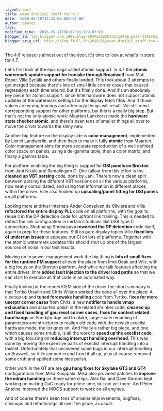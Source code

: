```yaml
---
layout: post
title: Neat drm/i915 Stuff for 4.7
date: '2016-05-10T14:52:00.001-07:00'
author: danvet
tags: 
modified_time: '2016-05-11T08:02:31.939-07:00'
blogger_id: tag:blogger.com,1999:blog-8047628228132312466.post-3142001204592303032
blogger_orig_url: http://blog.ffwll.ch/2016/05/neat-drmi915-stuff-for-47.html
---
```


The [4.6 release](http://blog.ffwll.ch/2016/03/neat-drmi915-stuff-for-46.html) is almost out of the door, it's time to look at what's in store for 4.7.

<!--more-->

Let's first look at the epic saga called atomic support. In 4.7 the <b>atomic watermark update support for Ironlake through Broadwell</b> from Matt Roper, Ville Syrjälä and others finally landed. This took about 3 attempts to get merged because there's lots of small little corner cases that caused regressions each time around, but it's finally done. And it's an absolutely key piece for atomic support, since Intel hardware does not support atomic updates of the watermark settings for the display fetch fifos. And if those values are wrong tearings and other ugly things will result. We still need corresponding support for other platforms, but this is a really big step. But that's not the only atomic work: Maarten Lankhorst made the <b>hardware state checker atomic</b>, and there's been tons of smaller things all over to move the driver towards the shiny new.



Another big feature on the display side is <b>color management</b>, implemented by Lionel Landwerlin, and then fixes to make it fully <b>atomic</b> from Maarten. Color management aims for more accurate reproduction of a well definied color space on panels, using a de-gamma table, then a color matrix, and finally a gamma table.



For platform enabling the big thing is support for <b>DSI panels on Broxton</b> from Jani Nikula and Ramalingam C. One fallout from this effort is the <b>cleaned up VBT parsing </b>code, done by Jani. There's now a clean split between parsing the different VBT versions on all the various platforms, now neatly consolidated, and using that information in different places within the driver. Ville also hooked up <b>upscaling/panel fitting for DSI panels</b> on all platforms.



Looking more at driver internals Ander Conselvan de Oliviera<b> </b>and Ville <b>refactored the entire display PLL </b>code on all platforms, with the goal to reuse it in the DP detection code for upfront link training. This is needed to detect the link configuration in certain situations like USB type C connectors. Shubhangi Shrivastava <b>reworked the DP detection</b> code itself, again to prep for these features. Still on pure display topics Ville <b>fixed lots of underrun issues</b> to appease our CI on lots of platforms. Together with the atomic watermark updates this should shut up one of the largest sources of noise in our test results.



Moving on to power management work the big thing is <b>lots of small fixes for the runtime PM support</b> all over the place from Imre Deak and Ville, with a big focus on the Broxton platform. And while we talk features affecting the entire driver: Imre<b> added fault injection to the driver load paths</b> so that we can start to exercise all that code in an automated way.



Finally looking at the render/GEM side of the driver the short summary is that Tvrtko Ursulin and Chris Wilson worked the code all over the place: A cleanup up and <b>tuned forcewake handling </b>code from Tvrtko, f<b>ixes for more userptr corner cases </b>from Chris, a new <b>notifier to handle vmap exhaustion</b> and assorted polish in the related shrinker code, <b>cleaned up and fixed handling of gpu reset corner cases</b>, <b>fixes for context related hard hangs</b> on Sandybridge and Ironlake, large-scale renaming of parameters and structures to realign old code with the newish execlist hardware mode, the list goes on. And finally a rather big piece, and one which causes some trouble, is all the work to <b>speed up the execlist code</b>, with a big focusing on <b>reducing interrupt handling overhead</b>. This was done by moving the expensive parts of execlist interrupt handling into a tasklet. Unfortunately that uncovered some bugs in our interrupt handling on Braswell, so Ville jumped in and fixed it all up, plus of course removed some cruft and applied some nice polish.



Other work in the GT are are <b>gpu hang fixes for Skylake GT3 and GT4</b> configurations from Mika Kuoppala. Mika also provided patches to i<b>mprove the edram handling</b> on those same chips. Alex Dai and Dave Gordon kept working on making GuC ready for prime time, but not yet there. And Peter Antoine improved the MOCS support to work on all engines.



And of course there's been tons of smaller improvements, bugfixes, cleanups and refactorings all over the place, as usual.
